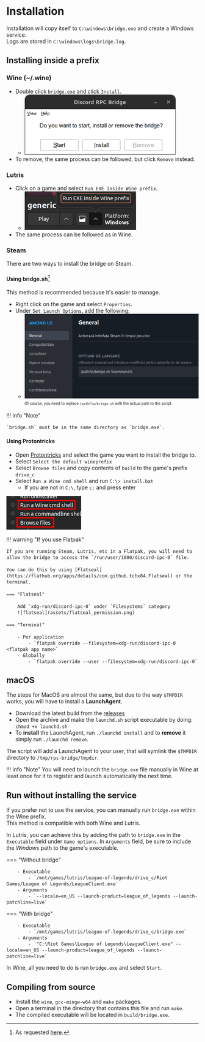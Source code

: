 # Installation

Installation will copy itself to `C:\windows\bridge.exe` and create a Windows service.  
Logs are stored in `C:\windows\logs\bridge.log`.

## Installing inside a prefix

### Wine (~/.wine)

- Double click `bridge.exe` and click `Install`.
    - ![gui](assets/gui.png "rpc-bridge GUI")
- To remove, the same process can be followed, but click `Remove` instead.

### Lutris

- Click on a game and select `Run EXE inside Wine prefix`.
    - ![lutris](assets/lutris.png "Lutris")
- The same process can be followed as in Wine.

### Steam

There are two ways to install the bridge on Steam.

#### Using bridge.sh[^1]

This method is recommended because it's easier to manage.

- Right click on the game and select `Properties`.
- Under `Set Launch Options`, add the following:
    - ![bridge.sh](assets/steam_script.png "Set Launch Options to the path of the bridge.sh")  
<sup><sub>Of course, you need to replace `/path/to/bridge.sh` with the actual path to the script.</sub></sup>

!!! info "Note"

    `bridge.sh` must be in the same directory as `bridge.exe`.

#### Using Protontricks

- Open [Protontricks](https://github.com/Matoking/protontricks) and select the game you want to install the bridge to.
- Select `Select the default wineprefix`
- Select `Browse files` and copy contents of `build` to the game's prefix `drive_c`
- Select `Run a Wine cmd shell` and run `C:\> install.bat`
    - If you are not in `C:\`, type `c:` and press enter

![protontricks](assets/steam_protontricks.png "If use have the option for 'Run an arbitrary executable (.exe/.msi/.msu), use it instead!")

!!! warning "If you use Flatpak"

    If you are running Steam, Lutris, etc in a Flatpak, you will need to allow the bridge to access the `/run/user/1000/discord-ipc-0` file.

    You can do this by using [Flatseal](https://flathub.org/apps/details/com.github.tchx84.Flatseal) or the terminal.

    === "Flatseal"
    
        Add `xdg-run/discord-ipc-0` under `Filesystems` category  
        ![flatseal](assets/flatseal_permission.png)

    === "Terminal"

        - Per application
            - `flatpak override --filesystem=xdg-run/discord-ipc-0 <flatpak app name>`
        - Globally
            - `flatpak override --user --filesystem=xdg-run/discord-ipc-0`

## macOS

The steps for MacOS are almost the same, but due to the way `$TMPDIR` works, you will have to install a **LaunchAgent**.

- Download the latest build from the [releases](https://github.com/EnderIce2/rpc-bridge/releases)
- Open the archive and make the `launchd.sh` script executable by doing: `chmod +x launchd.sh`
- To **install** the LaunchAgent, run `./launchd install` and to **remove** it simply run `./launchd remove`.

The script will add a LaunchAgent to your user, that will symlink the `$TMPDIR` directory to `/tmp/rpc-bridge/tmpdir`.

!!! info "Note"
    You will need to launch the `bridge.exe` file manually in Wine at least once for it to register and launch automatically the next time.

## Run without installing the service

If you prefer not to use the service, you can manually run `bridge.exe` within the Wine prefix.  
This method is compatible with both Wine and Lutris.

In Lutris, you can achieve this by adding the path to `bridge.exe` in the `Executable` field under `Game options`. In `Arguments` field, be sure to include the _Windows_ path to the game's executable.

=== "Without bridge"

        - Executable
            - `/mnt/games/lutris/league-of-legends/drive_c/Riot Games/League of Legends/LeagueClient.exe`
        - Arguments
            - `--locale=en_US --launch-product=league_of_legends --launch-patchline=live`

=== "With bridge"

        - Executable
            - `/mnt/games/lutris/league-of-legends/drive_c/bridge.exe`
        - Arguments
            - `"C:\Riot Games\League of Legends\LeagueClient.exe" --locale=en_US --launch-product=league_of_legends --launch-patchline=live`

In Wine, all you need to do is run `bridge.exe` and select `Start`.

## Compiling from source

- Install the `wine`, `gcc-mingw-w64` and `make` packages.
- Open a terminal in the directory that contains this file and run `make`.
- The compiled executable will be located in `build/bridge.exe`.

[^1]: As requested [here](https://github.com/EnderIce2/rpc-bridge/issues/2).

